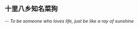 ## 十里八乡知名菜狗

*-- To be someone who loves life, just be like a ray of sunshine*



<!--
😭该怎样不让别人知道这个Readme我push了四次才push上来，然后我把仓库删了的故事

![拉个大电](resources/拉大电.gif)

**MoMo569377793/MoMo569377793** is a ✨ _special_ ✨ repository because its `README.md` (this file) appears on your GitHub profile.

Here are some ideas to get you started:

- 🔭 I’m currently working on ...
- 🌱 I’m currently learning ...
- 👯 I’m looking to collaborate on ...
- 🤔 I’m looking for help with ...
- 💬 Ask me about ...
- 📫 How to reach me: ...
- 😄 Pronouns: ...
- ⚡ Fun fact: ...
-->
